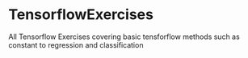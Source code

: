 # TensorflowExercises
All Tensorflow Exercises covering basic tensforflow methods such as constant to regression and classification
